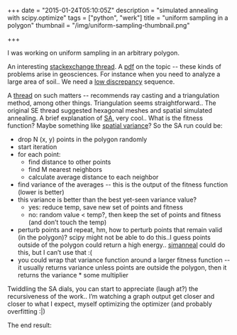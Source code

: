 +++
date = "2015-01-24T05:10:05Z"
description = "simulated annealing with scipy.optimize"
tags = ["python", "werk"]
title = "uniform sampling in a polygon"
thumbnail = "/img/uniform-sampling-thumbnail.png"

+++

I was working on uniform sampling in an arbitrary polygon.

<!--more-->

An interesting [stackexchange thread](http://math.stackexchange.com/questions/15624).
A [pdf](http://geostat-course.org/system/files/ov_Heuvelink_GEOSTAT11_workshop_sampling%20design_optimization1.pdf) on the topic --
these kinds of problems arise in geosciences.
For instance when you need to analyze a large area of soil..
We need a [low discrepancy](http://en.wikipedia.org/wiki/Low-discrepancy_sequence) sequence.

A [thread](http://www.gamedev.net/topic/585566-generating-points-interior-to-a-concave-polygon/) on such matters --
recommends ray casting and a triangulation method, among other things.  Triangulation seems straightforward..
The original SE thread suggested hexagonal meshes and spatial simulated annealing.
A brief explanation of [SA](http://apmonitor.com/me575/index.php/Main/SimulatedAnnealing), very cool..
What is the fitness function?  Maybe something like [spatial variance](http://connor-johnson.com/2014/03/20/simple-kriging-in-python/)?
So the SA run could be:

 * drop N (x, y) points in the polygon randomly
 * start iteration
 * for each point:
   * find distance to other points
   * find M nearest neighbors
   * calculate average distance to each neighbor
 * find variance of the averages -- this is the output of the fitness function (lower is better)
 * this variance is better than the best yet-seen variance value?
   * yes: reduce temp, save new set of points and fitness
   * no: random value < temp?, then keep the set of points and fitness (and don’t touch the temp)
 * perturb points and repeat, hm, how to perturb points that remain valid (in the polygon)?
scipy might not be able to do this..I guess points outside of the polygon could return a high energy..
[simanneal](https://github.com/perrygeo/simanneal/) could do this, but I can’t use that :(
* you could wrap that variance function around a larger fitness function --
it usually returns variance unless points are outside the polygon, then it returns the variance * some multiplier

Twiddling the SA dials, you can start to appreciate (laugh at?) the recursiveness of the work..
I’m watching a graph output get closer and closer to what I expect, myself optimizing the optimizer (and probably overfitting :|)

The end result:
<script src="https://gist.github.com/yosemitebandit/2324a917f2a327a749fa.js"></script>
